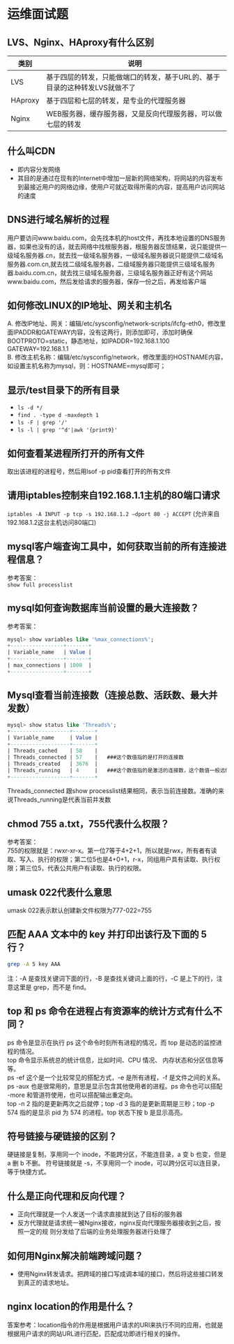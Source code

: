 # 运维面试题

## LVS、Nginx、HAproxy有什么区别

| 类别 | 说明 |
| ---- | ---- |
| LVS  | 基于四层的转发，只能做端口的转发，基于URL的、基于目录的这种转发LVS就做不了 |
| HAproxy | 基于四层和七层的转发，是专业的代理服务器 |
| Nginx | WEB服务器，缓存服务器，又是反向代理服务器，可以做七层的转发 |

## 什么叫CDN
* 即内容分发网络
* 其目的是通过在现有的Internet中增加一层新的网络架构，将网站的内容发布到最接近用户的网络边缘，使用户可就近取得所需的内容，提高用户访问网站的速度

## DNS进行域名解析的过程
用户要访问www.baidu.com，会先找本机的host文件，再找本地设置的DNS服务器，如果也没有的话，就去网络中找根服务器，根服务器反馈结果，说只能提供一级域名服务器.cn，就去找一级域名服务器，一级域名服务器说只能提供二级域名服务器.com.cn,就去找二级域名服务器，二级域服务器只能提供三级域名服务器.baidu.com.cn，就去找三级域名服务器，三级域名服务器正好有这个网站www.baidu.com，然后发给请求的服务器，保存一份之后，再发给客户端

## 如何修改LINUX的IP地址、网关和主机名
A. 修改IP地址、网关：编辑/etc/sysconfig/network-scripts/ifcfg-eth0，修改里面IPADDR和GATEWAY内容，没有这两行，则添加即可，添加时确保BOOTPROTO=static，静态地址，如IPADDR=192.168.1.100   GATEWAY=192.168.1.1  
B. 修改主机名称：编辑/etc/sysconfig/network，修改里面的HOSTNAME内容，如设置主机名称为mysql，则：HOSTNAME=mysql即可；

## 显示/test目录下的所有目录
* `ls -d */`
* `find . -type d -maxdepth 1`
* `ls -F | grep '/'`
* `ls -l | grep '^d'|awk '{print9}'`


## 如何查看某进程所打开的所有文件
取出该进程的进程号，然后用lsof -p pid查看打开的所有文件

## 请用iptables控制来自192.168.1.1主机的80端口请求
`iptables -A INPUT -p tcp -s 192.168.1.2 –dport 80 -j ACCEPT` (允许来自192.168.1.2这台主机访问80端口)

## mysql客户端查询工具中，如何获取当前的所有连接进程信息？
参考答案：  
`show full processlist`

## mysql如何查询数据库当前设置的最大连接数？
参考答案：  
```sql
mysql> show variables like '%max_connections%';
+-----------------+-------+
| Variable_name   | Value |
+-----------------+-------+
| max_connections | 1000  |
+-----------------+-------+
```

## Mysql查看当前连接数（连接总数、活跃数、最大并发数）

```sql
mysql> show status like 'Threads%';
+-------------------+-------+
| Variable_name     | Value |
+-------------------+-------+
| Threads_cached    | 58    |
| Threads_connected | 57    |   ###这个数值指的是打开的连接数
| Threads_created   | 3676  |
| Threads_running   | 4     |   ###这个数值指的是激活的连接数，这个数值一般远低于connected数值
+-------------------+-------+
```

Threads_connected 跟show processlist结果相同，表示当前连接数。准确的来说Threads_running是代表当前并发数

## chmod 755 a.txt，755代表什么权限？
参考答案：  
755的权限就是：rwxr-xr-x。第一位7等于4+2+1，所以就是rwx，所有者有读取、写入、执行的权限；第二位5也是4+0+1，r-x，同组用户具有读取、执行权限；第三位5，代表公共用户有读取、执行的权限。 

## umask 022代表什么意思
umask 022表示默认创建新文件权限为777-022=755

## 匹配 AAA 文本中的 key 并打印出该行及下面的 5 行？
```sh
grep -A 5 key AAA
```

注：-A 是查找关键词下面的行，-B 是查找关键词上面的行，-C 是上下的行，注意这里是 grep，而不是 find。

## top 和 ps 命令在进程占有资源率的统计方式有什么不同？
ps 命令是显示在执行 ps 这个命令时刻所有进程的情况，而 top 是动态的监控进程的情况。  
top 命令显示系统总的统计信息，比如时间、CPU 情况、 内存状态和分区信息等等。  
ps -ef 这个是一个比较常见的搭配方式，-e 是所有进程，-f 是文件之间的关系。  
ps -aux 也是很常用的，意思是显示包含其他使用者的进程。ps 命令也可以搭配 -more 和管道符使用，也可以搭配输出重定向。  
top -n 2 指的是更新两次之后就停；top -d 3 指的是更新周期是三秒；top -p 574 指的是显示 pid 为 574 的进程。top 状态下按 b 是显示高亮。  

## 符号链接与硬链接的区别？
硬链接是复制，享用同一个 inode，不能跨分区，不能连目录，a 变 b 也变，但是 a 删 b 不删。
符号链接就是 -s，不享用同一个 inode，可以跨分区可以连目录，等于快捷方式。

## 什么是正向代理和反向代理？
* 正向代理就是一个人发送一个请求直接就到达了目标的服务器
* 反方代理就是请求统一被Nginx接收，nginx反向代理服务器接收到之后，按照一定的规 则分发给了后端的业务处理服务器进行处理了

## 如何用Nginx解决前端跨域问题？
* 使用Nginx转发请求。把跨域的接口写成调本域的接口，然后将这些接口转发到真正的请求地址。

## nginx location的作用是什么？
答案参考：location指令的作用是根据用户请求的URI来执行不同的应用，也就是根据用户请求的网站URL进行匹配，匹配成功即进行相关的操作。